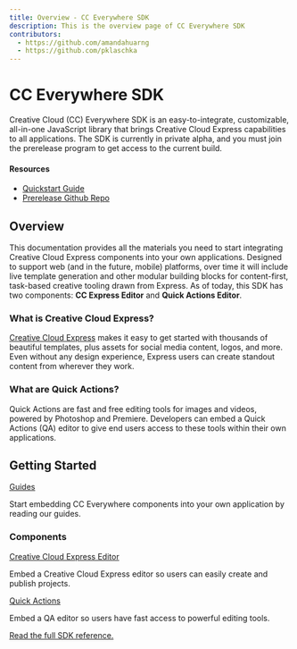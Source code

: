 ```yaml
---
title: Overview - CC Everywhere SDK 
description: This is the overview page of CC Everywhere SDK
contributors:
  - https://github.com/amandahuarng
  - https://github.com/pklaschka
---
```


<Hero slots="heading, text" background="rgb(64, 34, 138)" /> 

# CC Everywhere SDK

Creative Cloud (CC) Everywhere SDK is an easy-to-integrate, customizable, all-in-one JavaScript library that brings Creative Cloud Express capabilities to all applications. The SDK is currently in private alpha, and you must join the prerelease program to get access to the current build.

<Resources slots="heading, links"/>

#### Resources
* [Quickstart Guide](guides/)
* [Prerelease Github Repo](https://github.com/AdobeDocs/cc-everywhere)
  
<DiscoverBlock width="100%" slots="heading, text"/>

## Overview

This documentation provides all the materials you need to start integrating Creative Cloud Express components into your own applications. Designed to support web (and in the future, mobile) platforms, over time it will include live template generation and other modular building blocks for content-first, task-based creative tooling drawn from Express. As of today, this SDK has two components: __CC Express Editor__ and __Quick Actions Editor__.

### What is Creative Cloud Express? 
[Creative Cloud Express](https://www.adobe.com/express/) makes it easy to get started with thousands of beautiful templates, plus assets for social media content, logos, and more. Even without any design experience, Express users can create standout content from wherever they work. 

### What are Quick Actions? 
Quick Actions are fast and free editing tools for images and videos, powered by Photoshop and Premiere. Developers can embed a Quick Actions (QA) editor to give end users access to these tools within their own applications.

<DiscoverBlock width="100%" slots="heading, link, text"/>

## Getting Started

[Guides](guides/)
    
Start embedding CC Everywhere components into your own application by reading our guides.

<DiscoverBlock slots="heading, link, text"/> 

### Components

[Creative Cloud Express Editor](guides/ccx_editor/) 
     
Embed a Creative Cloud Express editor so users can easily create and publish projects.

<DiscoverBlock slots="link, text"/>

[Quick Actions](guides/quick_actions/) 

Embed a QA editor so users have fast access to powerful editing tools.

[Read the full SDK reference.](reference/) 


  